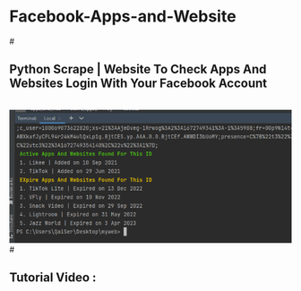 # Facebook-Apps-and-Website
#<h2>Python Scrape | Website To Check Apps And Websites Login With Your Facebook Account<br></h2>
<br><img src="image.jpg"><br>
#<h2>Tutorial Video : <br></h2>
